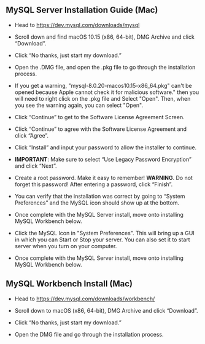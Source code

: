 ## MySQL Server Installation Guide (Mac)

* Head to <https://dev.mysql.com/downloads/mysql>

* Scroll down and find macOS 10.15 (x86, 64-bit), DMG Archive and click “Download”.

* Click “No thanks, just start my download.”

* Open the .DMG file, and open the .pkg file to go through the installation process.

* If you get a warning, "mysql-8.0.20-macos10.15-x86_64.pkg" can't be opened because Apple cannot check it for malicious software." then you will need to right click on the .pkg file and Select "Open". Then, when you see the warning again, you can select "Open".

* Click “Continue” to get to the Software License Agreement Screen.

* Click “Continue” to agree with the Software License Agreement and click “Agree”.

* Click “Install” and input your password to allow the installer to continue.

* **IMPORTANT**: Make sure to select “Use Legacy Password Encryption” and click “Next”.

* Create a root password. Make it easy to remember! **WARNING**. Do not forget this password! After entering a password, click “Finish”.

* You can verify that the installation was correct by going to “System Preferences” and the MySQL icon should show up at the bottom.

* Once complete with the MySQL Server install, move onto installing MySQL Workbench below.

* Click the MySQL Icon in "System Preferences". This will bring up a GUI in which you can Start or Stop your server. You can also set it to start server when you turn on your computer.

* Once complete with the MySQL Server install, move onto installing MySQL Workbench below.

## MySQL Workbench Install (Mac)

* Head to <https://dev.mysql.com/downloads/workbench/>

* Scroll down to macOS (x86, 64-bit), DMG Archive and click “Download”.

* Click “No thanks, just start my download.”

* Open the DMG file and go through the installation process.
